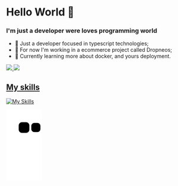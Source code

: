 # Hello World 👋

### I'm just a developer were loves programming world

- 👨 Just a developer focused in typescript technologies;
- 🔧 For now I'm working in a ecommerce project called Dropneos;
- 📕 Currently learning more about docker, and yours deployment.

<a href="https://github.com/NicolasCBV">
<img height="180em" src="https://github-readme-stats.vercel.app/api/top-langs/?username=NicolasCBV&layout=compact&langs_count=7&theme=dracula"/>
<img height="180em" src="https://github-readme-stats.vercel.app/api?username=NicolasCBV&show_icons=true&theme=dracula&include_all_commits=true&count_private=true"/>

## My skills

[![My Skills](https://skillicons.dev/icons?i=js,html,css,docker,typescript,react,next,nodejs,mysql,nestjs,arduino)](https://skillicons.dev)

![Snake animation](https://github.com/NicolasCBV/NicolasCBV/blob/output/github-contribution-grid-snake.svg)
